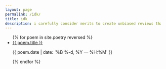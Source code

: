 ```yaml
---
layout: page
permalink: /idk/
title: idk
description: i carefully consider merits to create unbiased reviews that you can count on
---
```


<ul class="post-list">
{% for poem in site.poetry reversed %}
    <li>
        <a class="poem-title hover-fade is-hover-invert is-color-{% cycle 1, 2, 3, 4, 5, 6 %}" href="{{ poem.url | prepend: site.baseurl }}">{{ poem.title }}</a>
        <p class="post-meta">{{ poem.date | date: '%B %-d, %Y — %H:%M' }}</p>
    </li>
{% endfor %}
</ul>